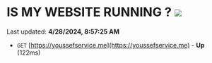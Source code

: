 # IS MY WEBSITE RUNNING ? [![](https://img.shields.io/static/v1?label=Sponsor&message=%E2%9D%A4&logo=GitHub&color=%23fe8e86)](https://github.com/sponsors/<username>)

Last updated: **4/28/2024, 8:57:25 AM**

- `GET` [https://youssefservice.me](https://youssefservice.me) - **Up** (122ms)
